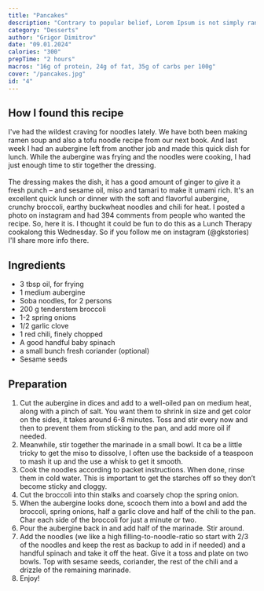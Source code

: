 ```yaml
---
title: "Pancakes"
description: "Contrary to popular belief, Lorem Ipsum is not simply random text. It has roots in a piece of classical Latin literature from 45 BC, making it over 2000 years old. Richard McClintock, a Latin professor at Hampden-Sydney College in Virginia, looked up one of the more obscure Latin words."
category: "Desserts"
author: "Grigor Dimitrov"
date: "09.01.2024"
calories: "300"
prepTime: "2 hours"
macros: "16g of protein, 24g of fat, 35g of carbs per 100g"
cover: "/pancakes.jpg"
id: "4"
---
```


## **How I found this recipe**

I've had the wildest craving for noodles lately. We have both been making ramen soup and also a tofu noodle recipe from our next book. And last week I had an aubergine left from another job and made this quick dish for lunch. While the aubergine was frying and the noodles were cooking, I had just enough time to stir together the dressing. <br/> <br/>
The dressing makes the dish, it has a good amount of ginger to give it a fresh punch – and sesame oil, miso and tamari to make it umami rich. It's an excellent quick lunch or dinner with the soft and flavorful aubergine, crunchy broccoli, earthy buckwheat noodles and chili for heat.
I posted a photo on instagram and had 394 comments from people who wanted the recipe. So, here it is. I thought it could be fun to do this as a Lunch Therapy cookalong this Wednesday. So if you follow me on instagram (@gkstories) I'll share more info there.

## **Ingredients**

- 3 tbsp oil, for frying
- 1 medium aubergine
- Soba noodles, for 2 persons
- 200 g tenderstem broccoli
- 1-2 spring onions
- 1/2 garlic clove
- 1 red chili, finely chopped
- A good handful baby spinach
- a small bunch fresh coriander (optional)
- Sesame seeds

## **Preparation**

1. Cut the aubergine in dices and add to a well-oiled pan on medium heat, along with a pinch of salt. You want them to shrink in size and get color on the sides, it takes around 6-8 minutes. Toss and stir every now and then to prevent them from sticking to the pan, and add more oil if needed.
2. Meanwhile, stir together the marinade in a small bowl. It ca be a little tricky to get the miso to dissolve, I often use the backside of a teaspoon to mash it up and the use a whisk to get it smooth.
3. Cook the noodles according to packet instructions. When done, rinse them in cold water. This is important to get the starches off so they don’t become sticky and cloggy.
4. Cut the broccoli into thin stalks and coarsely chop the spring onion.
5. When the aubergine looks done, scooch them into a bowl and add the broccoli, spring onions, half a garlic clove and half of the chili to the pan. Char each side of the broccoli for just a minute or two.
6. Pour the aubergine back in and add half of the marinade. Stir around.
7. Add the noodles (we like a high filling-to-noodle-ratio so start with 2/3 of the noodles and keep the rest as backup to add in if needed) and a handful spinach and take it off the heat. Give it a toss and plate on two bowls. Top with sesame seeds, coriander, the rest of the chili and a drizzle of the remaining marinade.
8. Enjoy!
